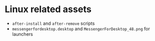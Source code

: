 # Linux related assets

- `after-install` and `after-remove` scripts
- `messengerfordesktop.desktop` and `MessengerForDesktop_48.png` for launchers
